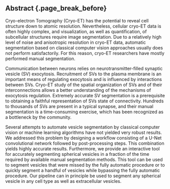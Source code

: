 ## Abstract {.page_break_before}

Cryo-electron Tomography (Cryo-ET) has the potential to reveal cell structure down to atomic resolution.
Nevertheless, cellular cryo-ET data is often highly complex, and visualization, as well as quantification, of subcellular structures require image segmentation.
Due to a relatively high level of noise and anisotropic resolution in cryo-ET data, automatic segmentation based on classical computer vision approaches usually does not perform satisfactorily.
For this reason, cryo-ET researchers have mostly performed manual segmentation.

Communication between neurons relies on neurotransmitter-filled synaptic vesicle (SV) exocytosis.
Recruitment of SVs to the plasma membrane is an important means of regulating exocytosis and is influenced by interactions between SVs.
Cryo-ET study of the spatial organization of SVs and of their interconnections allows a better understanding of the mechanisms of exocytosis regulation.
Extremely accurate SV segmentation is a prerequisite to obtaining a faithful representation of SVs state of connectivity.
Hundreds to thousands of SVs are present in a typical synapse, and their manual segmentation is a time-consuming exercise, which has been recognized as a bottleneck by the community.

Several attempts to automate vesicle segmentation by classical computer vision or machine learning algorithms have not yielded very robust results.
We addressed this problem by designing a workflow consisting of a U-Net convolutional network followed by post-processing steps.
This combination yields highly accurate results.
Furthermore, we provide an interactive tool for accurately segmenting spherical vesicles in a fraction of the time required by available manual segmentation methods.
This tool can be used to segment vesicles that were missed by the fully automatic procedure or to quickly segment a handful of vesicles while bypassing the fully automatic procedure.
Our pipeline can in principle be used to segment any spherical vesicle in any cell type as well as extracellular vesicles.
